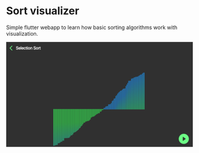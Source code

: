 # Sort visualizer

Simple flutter webapp to learn how basic sorting algorithms work with visualization.




<img src='assets/images/image.png'>

